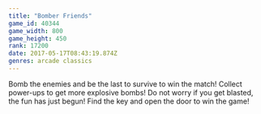 ```yaml
---
title: "Bomber Friends"
game_id: 40344
game_width: 800
game_height: 450
rank: 17200
date: 2017-05-17T08:43:19.874Z
genres: arcade classics
---
```

Bomb the enemies and be the last to survive to win the match! Collect power-ups to get more explosive bombs! Do not worry if you get blasted, the fun has just begun! Find the key and open the door to win the game!